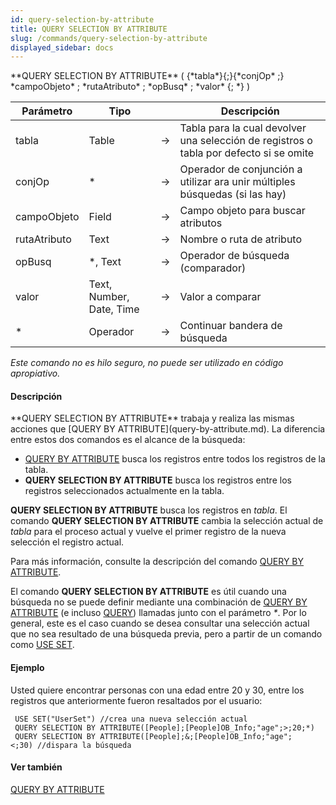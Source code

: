 ```yaml
---
id: query-selection-by-attribute
title: QUERY SELECTION BY ATTRIBUTE
slug: /commands/query-selection-by-attribute
displayed_sidebar: docs
---
```


<!--REF #_command_.QUERY SELECTION BY ATTRIBUTE.Syntax-->**QUERY SELECTION BY ATTRIBUTE** ( {*tabla*}{;}{*conjOp* ;} *campoObjeto* ; *rutaAtributo* ; *opBusq* ; *valor* {; *} )<!-- END REF-->
<!--REF #_command_.QUERY SELECTION BY ATTRIBUTE.Params-->
| Parámetro | Tipo |  | Descripción |
| --- | --- | --- | --- |
| tabla | Table | &#8594;  | Tabla para la cual devolver una selección de registros o tabla por defecto si se omite |
| conjOp | * | &#8594;  | Operador de conjunción a utilizar ara unir múltiples búsquedas (si las hay) |
| campoObjeto | Field | &#8594;  | Campo objeto para buscar atributos |
| rutaAtributo | Text | &#8594;  | Nombre o ruta de atributo |
| opBusq | *, Text | &#8594;  | Operador de búsqueda (comparador) |
| valor | Text, Number, Date, Time | &#8594;  | Valor a comparar |
| * | Operador | &#8594;  | Continuar bandera de búsqueda |

<!-- END REF-->

*Este comando no es hilo seguro, no puede ser utilizado en código apropiativo.*


#### Descripción 

<!--REF #_command_.QUERY SELECTION BY ATTRIBUTE.Summary-->**QUERY SELECTION BY ATTRIBUTE** trabaja y realiza las mismas acciones que [QUERY BY ATTRIBUTE](query-by-attribute.md).<!-- END REF--> La diferencia entre estos dos comandos es el alcance de la búsqueda:

* [QUERY BY ATTRIBUTE](query-by-attribute.md) busca los registros entre todos los registros de la tabla.
* **QUERY SELECTION BY ATTRIBUTE** busca los registros entre los registros seleccionados actualmente en la tabla.

**QUERY SELECTION BY ATTRIBUTE** busca los registros en *tabla*. El comando **QUERY SELECTION BY ATTRIBUTE** cambia la selección actual de *tabla* para el proceso actual y vuelve el primer registro de la nueva selección el registro actual.

Para más información, consulte la descripción del comando [QUERY BY ATTRIBUTE](query-by-attribute.md).

El comando **QUERY SELECTION BY ATTRIBUTE** es útil cuando una búsqueda no se puede definir mediante una combinación de [QUERY BY ATTRIBUTE](query-by-attribute.md) (e incluso [QUERY](query.md)) llamadas junto con el parámetro *\**. Por lo general, este es el caso cuando se desea consultar una selección actual que no sea resultado de una búsqueda previa, pero a partir de un comando como [USE SET](use-set.md).

#### Ejemplo 

Usted quiere encontrar personas con una edad entre 20 y 30, entre los registros que anteriormente fueron resaltados por el usuario:

```4d
 USE SET("UserSet") //crea una nueva selección actual
 QUERY SELECTION BY ATTRIBUTE([People];[People]OB_Info;"age";>;20;*)
 QUERY SELECTION BY ATTRIBUTE([People];&;[People]OB_Info;"age";<;30) //dispara la búsqueda
```
  
  

#### Ver también 

[QUERY BY ATTRIBUTE](query-by-attribute.md)  